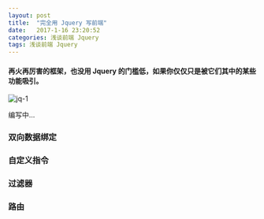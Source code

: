 ```yaml
---
layout: post
title:  "完全用 Jquery 写前端"
date:   2017-1-16 23:20:52
categories: 浅谈前端 Jquery
tags: 浅谈前端 Jquery
---
```

#### 再火再厉害的框架，也没用 Jquery 的门槛低，如果你仅仅只是被它们其中的某些功能吸引。

![jq-1](http://i.imgur.com/x0MrkuJ.jpg)

编写中...


### 双向数据绑定

### 自定义指令

### 过滤器

### 路由
